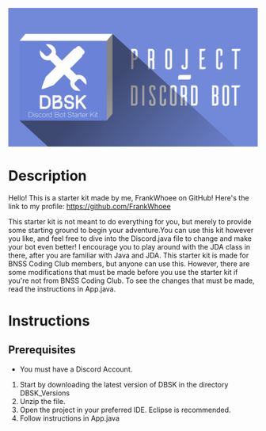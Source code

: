 ![DBSK Logo](assets/dbsk_isometric_poster.png)

# Description
Hello! This is a starter kit made by me, FrankWhoee on GitHub! Here's the link to my profile: https://github.com/FrankWhoee 

This starter kit is not meant to do everything for you, but merely to provide some starting ground to begin your adventure.You can use this kit however you like, and feel free to dive into the Discord.java file to change and make your bot even better! I encourage you to play around with the JDA class in there, after you are familiar with Java and JDA. This starter kit is made for BNSS Coding Club members, but anyone can use this. However, there are some modifications that must be made before you use the starter kit if you're not from BNSS Coding Club. To see the changes that must be made, read the instructions in App.java.

# Instructions

## Prerequisites
* You must have a Discord Account.

1. Start by downloading the latest version of DBSK in the directory DBSK_Versions
1. Unzip the file.
1. Open the project in your preferred IDE. Eclipse is recommended.
1. Follow instructions in App.java
